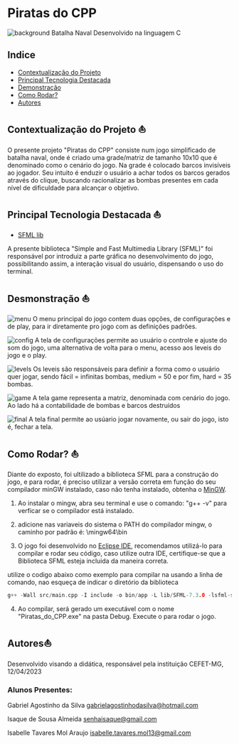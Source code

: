 # Piratas do CPP 

![background](./background.jpg)
Batalha Naval Desenvolvido na linguagem C

## Indice 
- <a href="#-">Contextualização do Projeto</a>
- <a href="#-tecnologias">Principal Tecnologia Destacada</a>
- <a href="#-">Demonstração</a>
- <a href="#-">Como Rodar?</a>
- <a href="#-">Autores</a>

## Contextualização do Projeto ⛵
O presente projeto "Piratas do CPP" consiste num jogo simplificado de batalha naval, onde é criado uma grade/matriz de tamanho 10x10 que é denominado como o cenário do jogo. 
Na grade é colocado barcos invisíveis ao jogador. Seu intuito é enduzir o usuário a achar todos os barcos gerados através do clique, buscando racionalizar as bombas presentes em cada nível de dificuldade para alcançar o objetivo.


## Principal Tecnologia Destacada ⛵
-  [SFML lib](https://www.sfml-dev.org/index.php) 

A presente biblioteca "Simple and Fast Multimedia Library (SFML)" foi responsável por introduiz a parte gráfica no desenvolvimento do jogo, possibilitando assim, a interação visual do usuário, dispensando o uso do terminal.

## Desmonstração ⛵
![menu](./1.jpg)
O menu principal do jogo contem duas opções, de configurações e de play, para ir diretamente pro jogo com as definições padrões.


![config](./config.jpg)
A tela de configurações permite ao usuário o controle e ajuste do som do jogo, uma alternativa de volta para o menu, acesso aos leveis do jogo e o play.

![levels](./mode.jpg)
Os leveis são responsáveis para definir a forma como o usuário quer jogar, sendo fácil = infinitas bombas, medium = 50 e por fim, hard = 35 bombas.

![game](./game.jpg)
A tela game representa a matriz, denominada com cenário do jogo. Ao lado há a contabilidade de bombas e barcos destruídos

![final](./finalscreen.jpg)
A tela final permite ao usúario jogar novamente, ou sair do jogo, isto é, fechar a tela.


## Como Rodar? ⛵
Diante do exposto, foi ultilizado a biblioteca SFML para a construção do jogo, e para rodar, é preciso utilizar a versão correta em função do seu compilador minGW instalado, caso não tenha instalado, obtenha o <a href="https://sourceforge.net/projects/mingw-w64/files/Toolchains%20targetting%20Win32/Personal%20Builds/mingw-builds/7.3.0/">MinGW</a>.

1. Ao instalar o mingw, abra seu terminal e use o comando: "g++ -v" para verficar se o compilador está instalado.

2. adicione nas variaveis do sistema o PATH do compilador mingw, o caminho por padrão é: \mingw64\bin

3. O jogo foi desenvolvido no <a href="www.eclipse.org/">Eclipse IDE</a>, recomendamos utilizá-lo para compilar e rodar seu código, caso utilize outra IDE, certifique-se que a Biblioteca SFML esteja incluida da maneira correta.


utilize o codigo abaixo como exemplo para compilar na usando a linha de comando, nao esqueça de indicar o diretório da biblioteca

```c++
g++ -Wall src/main.cpp -I include -o bin/app -L lib/SFML-7.3.0 -lsfml-system -lsfml-window -lsfml-graphics
```

4. Ao compilar, será gerado um executável com o nome "Piratas_do_CPP.exe" na pasta Debug. Execute o para rodar o jogo.


## Autores⛵
Desenvolvido visando a didática, responsável pela instituição CEFET-MG, 12/04/2023

### Alunos Presentes: 

Gabriel Agostinho da Silva
gabrielagostinhodasilva@hotmail.com


Isaque de Sousa Almeida
senhaisaque@gmail.com


Isabelle Tavares Mol Araujo
isabelle.tavares.mol13@gmail.com
